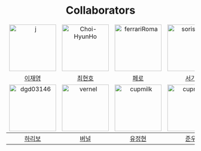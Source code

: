 
# <div align="center">Collaborators</div>


<div align="center">

<table>
<thead>
<tr>
<td align="center" valign="top" width="25%"><a href="https://medium.com/@dlworhd"><img src="https://user-images.githubusercontent.com/102597172/225924760-d905cbe2-1079-4e29-9c7f-b848e841e8de.JPG" width="125px;" alt="j"/>
</td>
<td align="center" valign="top" width="25%"><a href="https://github.com/Choi-HyunHo"><img src="https://user-images.githubusercontent.com/102597172/226113577-6bd80932-17eb-4e35-ae89-a2458d24f54d.png" width="125px;" alt="Choi-HyunHo"/>
<td align="center" valign="top" width="25%"><a href="https://github.com/ferrariRoma "><img src="https://user-images.githubusercontent.com/102597172/226113635-bf4c54e1-cd7e-4603-912a-4b4080989127.png" width="125px;" alt="ferrariRoma"/>
<td align="center" valign="top" width="25%"><a href="https://github.com/sorisan2 "><img src="https://user-images.githubusercontent.com/102597172/225702661-ce609ca0-4726-4bcb-b353-9b2492148615.png" width="125px;" alt="sorisan2"/>
</tr>
  <tr>
      <td align="center"><a href="https://github.com/dlworhd">이재영</td>
  <td align="center"><a href="https://github.com/Choi-HyunHo">최현호</td>
  <td align="center"><a href="https://github.com/ferrariRoma">페로</td>
  <td align="center"><a href="https://github.com/sorisan2">서기</td>
  </tr>

<tr> 

<td align="center" valign="top" width="25%"><a href="https://github.com/dgd03146 "><img src="https://user-images.githubusercontent.com/102597172/226113693-ff28a104-03aa-4abc-aa0d-fa6648c5d38e.png" width="125px;" alt="dgd03146"/>

<td align="center" valign="top" width="25%"><a href="https://github.com/ "><img src="https://user-images.githubusercontent.com/102597172/225706308-bde7f0c3-4ac1-4590-93d6-1de6b058ff2d.png" width="125px;" alt="vernel"/>

<td align="center" valign="top" width="25%"><a href="https://github.com/cupmilk "><img src="https://user-images.githubusercontent.com/102597172/225703439-b303edad-b025-4bfb-8069-3e567d8c9cb4.png" width="125px;" alt="cupmilk"/>  
</td>

<td align="center" valign="top" width="25%"><a href="https://github.com/93jpark "><img src="https://user-images.githubusercontent.com/102597172/226103986-fe5b005a-68c8-4999-a5a7-9f6b47974e0a.png" width="125px;" alt="cupmilk"/>  
  </td>
  </tr>
 
<tbody>
<tr>

  <td align="center"><a href="https://github.com/dgd03146">하리보</td>
  <td align="center"><a href="https://github.com/">버널</td>
  <td align="center"><a href="https://github.com/cupmilk">유정현</td>
  <td align="center"><a href="https://github.com/93jpar">준우</td>
</tr>

</tbody>
</table>
</div>


